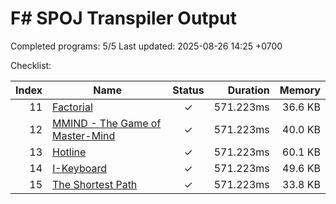 # F# SPOJ Transpiler Output

Completed programs: 5/5
Last updated: 2025-08-26 14:25 +0700

Checklist:

| Index | Name | Status | Duration | Memory |
|------:|------|:-----:|---------:|-------:|
| 11 | [Factorial](https://www.spoj.com/problems/FCTRL/) | ✓ | 571.223ms | 36.6 KB |
| 12 | [MMIND - The Game of Master-Mind](https://www.spoj.com/problems/MMIND/) | ✓ | 571.223ms | 40.0 KB |
| 13 | [Hotline](https://www.spoj.com/problems/HOTLINE/) | ✓ | 571.223ms | 60.1 KB |
| 14 | [I-Keyboard](https://www.spoj.com/problems/IKEYB/) | ✓ | 571.223ms | 49.6 KB |
| 15 | [The Shortest Path](https://www.spoj.com/problems/SHPATH/) | ✓ | 571.223ms | 33.8 KB |
